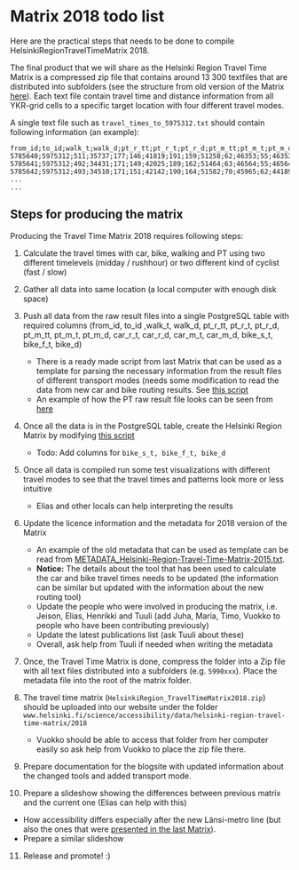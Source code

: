 # Matrix 2018 todo list

Here are the practical steps that needs to be done to compile HelsinkiRegionTravelTimeMatrix 2018.

The final product that we will share as the Helsinki Region Travel Time Matrix is a compressed zip file that contains
around 13 300 textfiles that are distributed into subfolders (see the structure from old version of the Matrix [here](https://blogs.helsinki.fi/accessibility/helsinki-region-travel-time-matrix-2015/)). Each text file contain travel time and distance information from all YKR-grid cells to a specific
target location with four different travel modes.

A single text file such as `travel_times_to_5975312.txt` should contain following information (an example):

```
from_id;to_id;walk_t;walk_d;pt_r_tt;pt_r_t;pt_r_d;pt_m_tt;pt_m_t;pt_m_d;car_r_t;car_r_d;car_m_t;car_m_d;bike_s_t;bike_f_t;bike_d
5785640;5975312;511;35737;177;146;41819;191;159;51258;62;46353;55;46353;168;107;35737
5785641;5975312;492;34431;171;149;42025;189;162;51464;63;46564;55;46564;162;103;34431
5785642;5975312;493;34510;171;151;42142;190;164;51582;70;45965;62;44189;163;104;34510
...
...
```

## Steps for producing the matrix

Producing the Travel Time Matrix 2018 requires following steps:

1. Calculate the travel times with car, bike, walking and PT using two different timelevels (midday / rushhour) or two different kind of cyclist (fast / slow)
2. Gather all data into same location (a local computer with enough disk space)
3. Push all data from the raw result files into a single PostgreSQL table with required columns (from_id, to_id ,walk_t, walk_d, pt_r_tt, pt_r_t, pt_r_d, pt_m_tt, pt_m_t, pt_m_d, car_r_t, car_r_d, car_m_t, car_m_d, bike_s_t, bike_f_t, bike_d)

   - There is a ready made script from last Matrix that can be used as a template for parsing the necessary information from the result files of different transport modes (needs some modification to read the data from new car and bike routing results. See [this script](https://github.com/AccessibilityRG/HelsinkiRegionTravelTimeMatrix2015/blob/master/codes/Python-PostGIS/Matriisi2015_Compiler_accessibility_PostGIS.py)
   - An example of how the PT raw result file looks can be seen from [here](samples/Laru_test.txt)

4. Once all the data is in the PostgreSQL table, create the Helsinki Region Matrix by modifying [this script](https://github.com/AccessibilityRG/HelsinkiRegionTravelTimeMatrix2015/blob/master/codes/Python-PostGIS/Matrix2015_Parse_TextMatrix_from_PostGIS.py)

   - Todo: Add columns for `bike_s_t, bike_f_t, bike_d`

5. Once all data is compiled run some test visualizations with different travel modes to see that the travel times and patterns look more or less intuitive

   - Elias and other locals can help interpreting the results

6. Update the licence information and the metadata for 2018 version of the Matrix

   - An example of the old metadata that can be used as template can be read from [METADATA_Helsinki-Region-Travel-Time-Matrix-2015.txt](samples/METADATA_Helsinki-Region-Travel-Time-Matrix-2015.txt).
   - **Notice:** The details about the tool that has been used to calculate the car and bike travel times needs to be updated (the information can be similar but updated with the information about the new routing tool)
   - Update the people who were involved in producing the matrix, i.e. Jeison, Elias, Henrikki and Tuuli (add Juha, Maria, Timo, Vuokko to people who have been contributing previously)
   - Update the latest publications list (ask Tuuli about these)
   - Overall, ask help from Tuuli if needed when writing the metadata

7. Once, the Travel Time Matrix is done, compress the folder into a Zip file with all text files distributed into a subfolders (e.g. `5990xxx`). Place the metadata file into the root of the matrix folder.

8. The travel time matrix (`HelsinkiRegion_TravelTimeMatrix2018.zip`) should be uploaded into our website under the folder `www.helsinki.fi/science/accessibility/data/helsinki-region-travel-time-matrix/2018`

   - Vuokko should be able to access that folder from her computer easily so ask help from Vuokko to place the zip file there.

9. Prepare documentation for the blogsite with updated information about the changed tools and added transport mode.

10. Prepare a slideshow showing the differences between previous matrix and the current one (Elias can help with this)

   - How accessibility differs especially after the new Länsi-metro line (but also the ones that were [presented in the last Matrix](https://www.slideshare.net/AccessibilityRG/what-changes-can-be-observed-between-helsinki-region-travel-time-matrix-2013-and-2015)).
   - Prepare a similar slideshow

11. Release and promote! :)